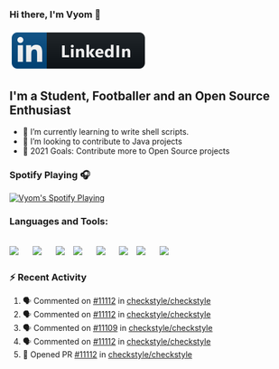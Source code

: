 ### Hi there, I'm Vyom 👋

<a href="https://www.linkedin.com/in/vyom-yadav-66a97918b/">
    <img src="https://github.com/MikeCodesDotNET/ColoredBadges/blob/master/svg/social/linkedin.svg" alt="gitter" style="vertical-align:top; margin:6px 4px">
</a>  

## I'm a Student, Footballer and an Open Source Enthusiast

- 🌱 I’m currently learning to write shell scripts.
- 👯 I’m looking to contribute to Java projects
- 🥅 2021 Goals: Contribute more to Open Source projects

### Spotify Playing 🎧

[<img src="https://novatorem-git-master-vyom-yadav.vercel.app/api/spotify" alt="Vyom's Spotify Playing" width="350" />](https://open.spotify.com/user/312oauov5ttlvf6hg6yygyiz3m4m)


### Languages and Tools:

<img src="https://qph.fs.quoracdn.net/main-qimg-48b7a3d8958565e7aa3ad4dbf2312770.webp" height="30"> &nbsp; &nbsp;  <img src="https://www.techbaz.org/Course/img/c-logo.png" height="30"> &nbsp; &nbsp;  <img src="https://image.flaticon.com/icons/png/512/25/25231.png" height="30"> &nbsp; <img src="https://resources.jetbrains.com/storage/products/intellij-idea/img/meta/intellij-idea_logo_300x300.png" height="30"> &nbsp; &nbsp; <img src="https://www.tinkercad.com/favicon.ico" height="30"> &nbsp; &nbsp;  <img src="https://upload.wikimedia.org/wikipedia/commons/thumb/e/e0/Git-logo.svg/1280px-Git-logo.svg.png" height="25">&nbsp; &nbsp;<img src="https://upload.wikimedia.org/wikipedia/commons/thumb/c/c3/Python-logo-notext.svg/1200px-Python-logo-notext.svg.png" height="25"> &nbsp; &nbsp; <img src="https://www.djangoproject.com/m/img/logos/django-logo-negative.png" height="25">
---

### :zap: Recent Activity

<!--START_SECTION:activity-->
1. 🗣 Commented on [#11112](https://github.com/checkstyle/checkstyle/issues/11112) in [checkstyle/checkstyle](https://github.com/checkstyle/checkstyle)
2. 🗣 Commented on [#11112](https://github.com/checkstyle/checkstyle/issues/11112) in [checkstyle/checkstyle](https://github.com/checkstyle/checkstyle)
3. 🗣 Commented on [#11109](https://github.com/checkstyle/checkstyle/issues/11109) in [checkstyle/checkstyle](https://github.com/checkstyle/checkstyle)
4. 🗣 Commented on [#11112](https://github.com/checkstyle/checkstyle/issues/11112) in [checkstyle/checkstyle](https://github.com/checkstyle/checkstyle)
5. 💪 Opened PR [#11112](https://github.com/checkstyle/checkstyle/pull/11112) in [checkstyle/checkstyle](https://github.com/checkstyle/checkstyle)
<!--END_SECTION:activity-->





